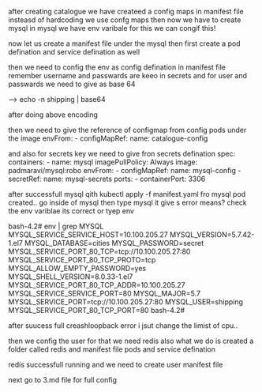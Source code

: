 after creating catalogue we have createed a config maps in manifest file insteasd of hardcoding we use confg maps
then now we have to create mysql 
in mysql we have env varibale for this we can congif this!

now let us create a manifest file under the mysql 
then first create a pod defination and service defination as well

then we need to config the env as config defination in manifest file 
remember username and passwards are keeo in secrets and for user and passwards we need to give as base 64

--> echo -n shipping | base64

after doing above encoding

then we need to give the reference of configmap from config pods under the image
envFrom:
    - configMapRef:
        name: catalogue-config
        
and also for secrets key we need to give fron secrets defination
spec:
  containers:
    - name: mysql
      imagePullPolicy: Always
      image: padmaravi/mysql:robo
      envFrom:
      - configMapRef:
         name: mysql-config
      - secretRef:
         name: mysql-secrets
      ports:
       - containerPort: 3306

after successfull mysql qith kubectl apply -f manifest.yaml fro mysql pod created..
go inside of mysql then type mysql it give s error means? check the env variblae its correct or tyep env

bash-4.2# env | grep MYSQL
MYSQL_SERVICE_SERVICE_HOST=10.100.205.27
MYSQL_VERSION=5.7.42-1.el7
MYSQL_DATABASE=cities
MYSQL_PASSWORD=secret
MYSQL_SERVICE_PORT_80_TCP=tcp://10.100.205.27:80
MYSQL_SERVICE_PORT_80_TCP_PROTO=tcp
MYSQL_ALLOW_EMPTY_PASSWORD=yes
MYSQL_SHELL_VERSION=8.0.33-1.el7
MYSQL_SERVICE_PORT_80_TCP_ADDR=10.100.205.27
MYSQL_SERVICE_SERVICE_PORT=80
MYSQL_MAJOR=5.7
MYSQL_SERVICE_PORT=tcp://10.100.205.27:80
MYSQL_USER=shipping
MYSQL_SERVICE_PORT_80_TCP_PORT=80
bash-4.2#


after suucess full creashloopback error i jsut change the limist of cpu..

then we config the user for that we need redis also what we do is created a folder called redis and manifest file pods and service defination

redis successfull  running and we need to create  user manifest file 

next go to 3.md file for full config